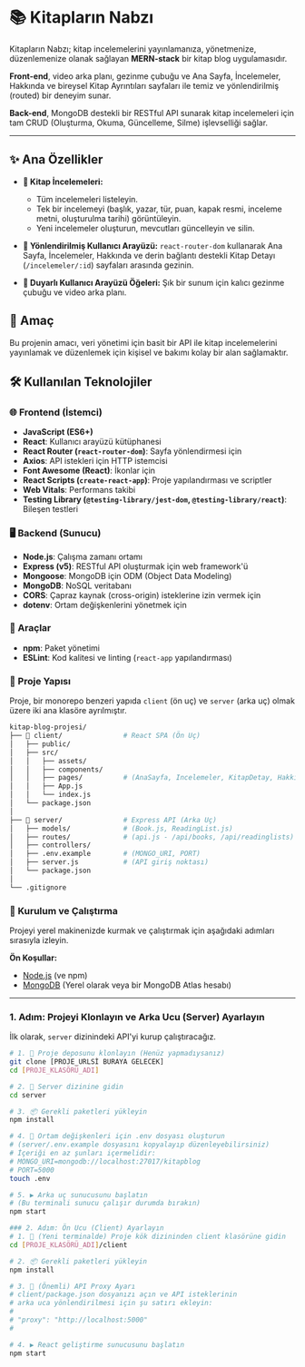 # 📚 Kitapların Nabzı

Kitapların Nabzı; kitap incelemelerini yayınlamanıza, yönetmenize, düzenlemenize olanak sağlayan **MERN-stack** bir kitap blog uygulamasıdır.

**Front-end**, video arka planı, gezinme çubuğu ve Ana Sayfa, İncelemeler, Hakkında ve bireysel Kitap Ayrıntıları sayfaları ile temiz ve yönlendirilmiş (routed) bir deneyim sunar.

**Back-end**, MongoDB destekli bir RESTful API sunarak kitap incelemeleri için tam CRUD (Oluşturma, Okuma, Güncelleme, Silme) işlevselliği sağlar.

---

## ✨ Ana Özellikler

* **📝 Kitap İncelemeleri:**
    * Tüm incelemeleri listeleyin.
    * Tek bir incelemeyi (başlık, yazar, tür, puan, kapak resmi, inceleme metni, oluşturulma tarihi) görüntüleyin.
    * Yeni incelemeler oluşturun, mevcutları güncelleyin ve silin.
      
* **🧭 Yönlendirilmiş Kullanıcı Arayüzü:** `react-router-dom` kullanarak Ana Sayfa, İncelemeler, Hakkında ve derin bağlantı destekli Kitap Detayı (`/incelemeler/:id`) sayfaları arasında gezinin.
  
* **📱 Duyarlı Kullanıcı Arayüzü Öğeleri:** Şık bir sunum için kalıcı gezinme çubuğu ve video arka planı.

## 🚀 Amaç

Bu projenin amacı, veri yönetimi için basit bir API ile kitap incelemelerini yayınlamak ve düzenlemek için kişisel ve bakımı kolay bir alan sağlamaktır.

## 🛠️ Kullanılan Teknolojiler

### 🌐 Frontend (İstemci)

* **JavaScript (ES6+)**
* **React**: Kullanıcı arayüzü kütüphanesi
* **React Router (`react-router-dom`)**: Sayfa yönlendirmesi için
* **Axios**: API istekleri için HTTP istemcisi
* **Font Awesome (React)**: İkonlar için
* **React Scripts (`create-react-app`)**: Proje yapılandırması ve scriptler
* **Web Vitals**: Performans takibi
* **Testing Library (`@testing-library/jest-dom`, `@testing-library/react`)**: Bileşen testleri

### 🖥️ Backend (Sunucu)

* **Node.js**: Çalışma zamanı ortamı
* **Express (v5)**: RESTful API oluşturmak için web framework'ü
* **Mongoose**: MongoDB için ODM (Object Data Modeling)
* **MongoDB**: NoSQL veritabanı
* **CORS**: Çapraz kaynak (cross-origin) isteklerine izin vermek için
* **dotenv**: Ortam değişkenlerini yönetmek için

### 🔧 Araçlar

* **npm**: Paket yönetimi
* **ESLint**: Kod kalitesi ve linting (`react-app` yapılandırması)

### 📁 Proje Yapısı

Proje, bir monorepo benzeri yapıda `client` (ön uç) ve `server` (arka uç) olmak üzere iki ana klasöre ayrılmıştır.

```bash
kitap-blog-projesi/
├── 📁 client/               # React SPA (Ön Uç)
│   ├── public/
│   ├── src/
│   │   ├── assets/
│   │   ├── components/
│   │   ├── pages/          # (AnaSayfa, Incelemeler, KitapDetay, Hakkinda)
│   │   ├── App.js
│   │   └── index.js
│   └── package.json
│
├── 📁 server/               # Express API (Arka Uç)
│   ├── models/             # (Book.js, ReadingList.js)
│   ├── routes/             # (api.js - /api/books, /api/readinglists)
│   ├── controllers/
│   ├── .env.example        # (MONGO_URI, PORT)
│   ├── server.js           # (API giriş noktası)
│   └── package.json
│
└── .gitignore
```

### 🚀 Kurulum ve Çalıştırma

Projeyi yerel makinenizde kurmak ve çalıştırmak için aşağıdaki adımları sırasıyla izleyin.

**Ön Koşullar:**
* [Node.js](https://nodejs.org/) (ve npm)
* [MongoDB](https://www.mongodb.com/try/download/community) (Yerel olarak veya bir MongoDB Atlas hesabı)

---

### 1. Adım: Projeyi Klonlayın ve Arka Ucu (Server) Ayarlayın

İlk olarak, `server` dizinindeki API'yi kurup çalıştıracağız.

```bash
# 1. 🐑 Proje deposunu klonlayın (Henüz yapmadıysanız)
git clone [PROJE_URLSİ BURAYA GELECEK]
cd [PROJE_KLASÖRÜ_ADI]

# 2. 📂 Server dizinine gidin
cd server

# 3. 📦 Gerekli paketleri yükleyin
npm install

# 4. 🔑 Ortam değişkenleri için .env dosyası oluşturun
# (server/.env.example dosyasını kopyalayıp düzenleyebilirsiniz)
# İçeriği en az şunları içermelidir:
# MONGO_URI=mongodb://localhost:27017/kitapblog
# PORT=5000
touch .env

# 5. ▶️ Arka uç sunucusunu başlatın
# (Bu terminali sunucu çalışır durumda bırakın)
npm start

### 2. Adım: Ön Ucu (Client) Ayarlayın
# 1. 📂 (Yeni terminalde) Proje kök dizininden client klasörüne gidin
cd [PROJE_KLASÖRÜ_ADI]/client

# 2. 📦 Gerekli paketleri yükleyin
npm install

# 3. 🔗 (Önemli) API Proxy Ayarı
# client/package.json dosyanızı açın ve API isteklerinin
# arka uca yönlendirilmesi için şu satırı ekleyin:
#
# "proxy": "http://localhost:5000"
#

# 4. ▶️ React geliştirme sunucusunu başlatın
npm start
